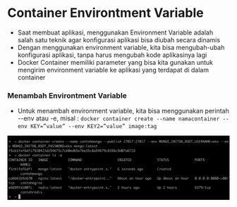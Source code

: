 # Container Environtment Variable

- Saat membuat aplikasi, menggunakan Environment Variable adalah salah satu teknik agar konfigurasi aplikasi bisa diubah secara dinamis
- Dengan menggunakan environment variable, kita bisa mengubah-ubah konfigurasi aplikasi, tanpa harus mengubah kode aplikasinya lagi 
- Docker Container memiliki parameter yang bisa kita gunakan untuk mengirim environment variable ke aplikasi yang terdapat di dalam container 

### Menambah Environtment Variable

- Untuk menambah environment variable, kita bisa menggunakan perintah --env atau -e, misal : ```docker container create --name namacontainer --env KEY=”value” --env KEY2=”value” image:tag```

![img_15.png](images/img_15.png)

